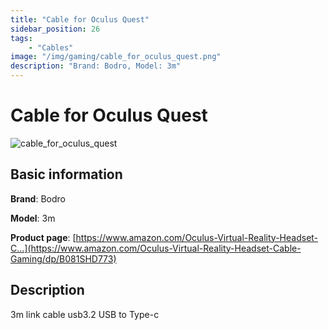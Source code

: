 ```yaml
---
title: "Cable for Oculus Quest"
sidebar_position: 26
tags:
    - "Cables"
image: "/img/gaming/cable_for_oculus_quest.png"
description: "Brand: Bodro, Model: 3m"
---
```

# Cable for Oculus Quest

![cable_for_oculus_quest](/img/gaming/cable_for_oculus_quest.png)

## Basic information

**Brand**: Bodro

**Model**: 3m

**Product page**: [https://www.amazon.com/Oculus-Virtual-Reality-Headset-C...](https://www.amazon.com/Oculus-Virtual-Reality-Headset-Cable-Gaming/dp/B081SHD773)

## Description

3m link cable usb3\.2 USB to Type\-c

